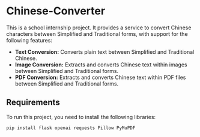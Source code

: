 # Chinese-Converter

This is a school internship project. It provides a service to convert Chinese characters between Simplified and Traditional forms, with support for the following features:

*   **Text Conversion:** Converts plain text between Simplified and Traditional Chinese.
*   **Image Conversion:** Extracts and converts Chinese text within images between Simplified and Traditional forms.
*   **PDF Conversion:** Extracts and converts Chinese text within PDF files between Simplified and Traditional forms.

## Requirements

To run this project, you need to install the following libraries:

```bash
pip install flask openai requests Pillow PyMuPDF
```
